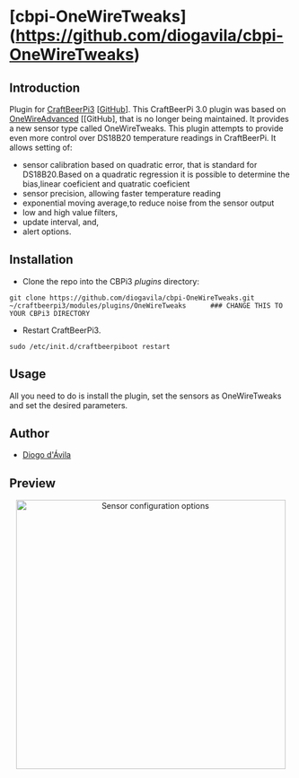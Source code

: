# [cbpi-OneWireTweaks] (https://github.com/diogavila/cbpi-OneWireTweaks)

## Introduction

Plugin for [CraftBeerPi3](http://web.craftbeerpi.com/) [[GitHub](https://github.com/Manuel83/craftbeerpi3)].
This CraftBeerPi 3.0 plugin was based on [OneWireAdvanced](https://github.com/jangevaare/cbpi-OneWireAdvanced/) [[GitHub], that is no longer being maintained. It provides a new sensor type called OneWireTweaks. This plugin attempts to provide even more control over DS18B20 temperature readings in CraftBeerPi. It allows setting of:
 * sensor calibration based on quadratic error, that is standard for DS18B20.Based on a quadratic regression it is possible to determine the bias,linear coeficient and quatratic coeficient
 * sensor precision, allowing faster temperature reading
 * exponential moving average,to reduce noise from the sensor output
 * low and high value filters,
 * update interval, and,
 * alert options.

## Installation

* Clone the repo into the CBPi3 _plugins_ directory:
  
```
git clone https://github.com/diogavila/cbpi-OneWireTweaks.git ~/craftbeerpi3/modules/plugins/OneWireTweaks      ### CHANGE THIS TO YOUR CBPi3 DIRECTORY
```

* Restart CraftBeerPi3.
  
```
sudo /etc/init.d/craftbeerpiboot restart
```

## Usage

All you need to do is install the plugin, set the sensors as OneWireTweaks and set the desired parameters.

## Author

* [Diogo d'Ávila](https://github.com/diogavila)

## Preview

<center><img src="OneWireAdvanced.png" width="480" alt="Sensor configuration options"></center>
